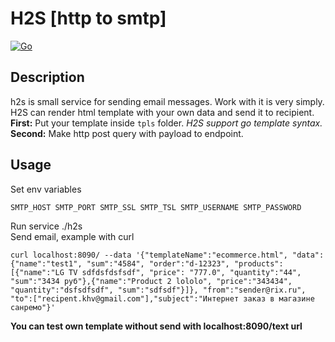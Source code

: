 # H2S [http to smtp]
[![Go](https://github.com/0xdeface/h2s/actions/workflows/go.yml/badge.svg)](https://github.com/0xdeface/h2s/actions/workflows/go.yml)

## Description

h2s is small service for sending email messages. Work with it is very simply.   
H2S can render html template with your own data and send it to recipient.   
**First:** Put your template inside `tpls` folder. _H2S support go template syntax._  
**Second:** Make http post query with payload to endpoint.

## Usage

Set env variables

```
SMTP_HOST SMTP_PORT SMTP_SSL SMTP_TSL SMTP_USERNAME SMTP_PASSWORD
```

Run service ./h2s   
Send email, example with curl

```
curl localhost:8090/ --data '{"templateName":"ecommerce.html", "data":{"name":"test1", "sum":"4584", "order":"d-12323", "products":[{"name":"LG TV sdfdsfdsfsdf", "price": "777.0", "quantity":"44", "sum":"3434 руб"},{"name":"Product 2 lololo", "price":"343434", "quantity":"dsfsdfsdf", "sum":"sdfsdf"}]}, "from":"sender@rix.ru", "to":["recipent.khv@gmail.com"],"subject":"Интернет заказ в магазине санремо"}'
```

__You can test own template without send with localhost:8090/text url__



